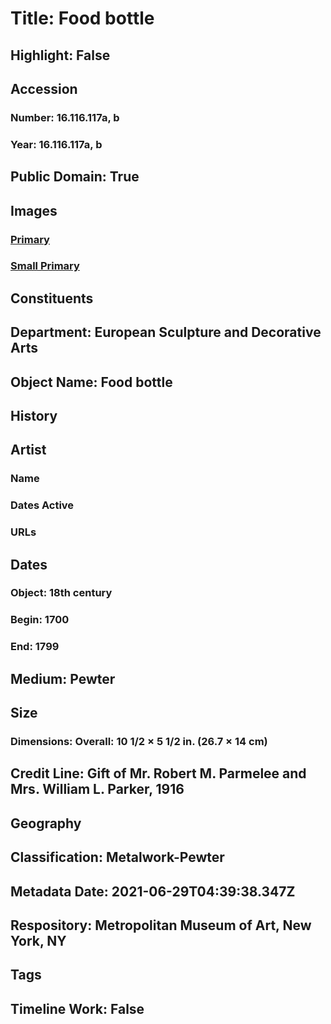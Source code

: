# Title: Food bottle
## Highlight: False
## Accession
### Number: 16.116.117a, b
### Year: 16.116.117a, b
## Public Domain: True
## Images
### [Primary](https://images.metmuseum.org/CRDImages/es/original/34463.jpg)
### [Small Primary](https://images.metmuseum.org/CRDImages/es/web-large/34463.jpg)
## Constituents
## Department: European Sculpture and Decorative Arts
## Object Name: Food bottle
## History
## Artist
### Name
### Dates Active
### URLs
## Dates
### Object: 18th century
### Begin: 1700
### End: 1799
## Medium: Pewter
## Size
### Dimensions: Overall: 10 1/2 × 5 1/2 in. (26.7 × 14 cm)
## Credit Line: Gift of Mr. Robert M. Parmelee and Mrs. William L. Parker, 1916
## Geography
## Classification: Metalwork-Pewter
## Metadata Date: 2021-06-29T04:39:38.347Z
## Respository: Metropolitan Museum of Art, New York, NY
## Tags
## Timeline Work: False